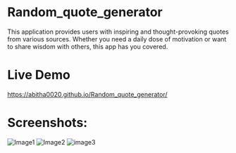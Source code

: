 # Random_quote_generator

 This application provides users with inspiring and thought-provoking quotes from various sources. Whether you need a daily dose of motivation or want to share wisdom with others, this app has you covered.
 # Live Demo
 https://abitha0020.github.io/Random_quote_generator/
 
# Screenshots:
![Image1](https://github.com/abitha0020/Random_quote_generator/assets/132005925/675c3960-b6d4-4aaa-931f-6539cc6304b3)
![Image2](https://github.com/abitha0020/Random_quote_generator/assets/132005925/616bd051-a4a5-46d1-a748-08fe0ddfc8d3)
![image3](https://github.com/abitha0020/Random_quote_generator/assets/132005925/70c03642-672d-4066-b69d-5338f89896e2)
